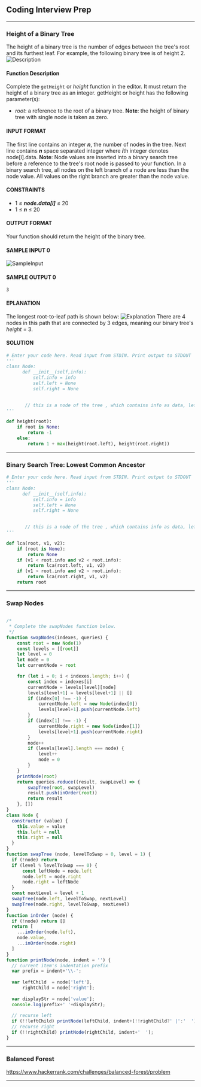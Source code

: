 ## Coding Interview Prep

---
### Height of a Binary Tree
The height of a binary tree is the number of edges between the tree's root and its furthest leaf. For example, the following binary tree is of height 2.
![Description](https://s3.amazonaws.com/hr-assets/0/1527626183-88c8070977-isitBSTSample0.png)
#### Function Description
Complete the `getHeight` or *height* function in the editor. It must return the height of a binary tree as an integer.
getHeight or height has the following parameter(s):
- *root*: a reference to the root of a binary tree.
**Note**: the height of binary tree with single node is taken as zero.
#### INPUT FORMAT
The first line contains an integer ***n***, the number of nodes in the tree.
Next line contains ***n*** space separated integer where ***i***th integer denotes node[i].data. 
**Note**: Node values are inserted into a binary search tree before a reference to the tree's root node is passed to your function. In a binary search tree, all nodes on the left branch of a node are less than the node value. All values on the right branch are greater than the node value.

#### CONSTRAINTS
- 1 ≤ ***node.data[i]*** ≤ 20
- 1 ≤ ***n*** ≤ 20
#### OUTPUT FORMAT
Your function should return the height of the binary tree.
#### SAMPLE INPUT 0 
![SampleInput](https://s3.amazonaws.com/hr-assets/0/1527625966-0f80a8e1a4-treeDepthSample0.png)
#### SAMPLE OUTPUT 0
```
3
```
#### EPLANATION
The longest root-to-leaf path is shown below:
![Explanation](https://s3.amazonaws.com/hr-assets/0/1527626088-807ca5fc63-treeDepthSample1.png)
There are 4 nodes in this path that are connected by 3 edges, meaning our binary tree's *height* = 3.
#### SOLUTION
```python
# Enter your code here. Read input from STDIN. Print output to STDOUT
'''
class Node:
      def __init__(self,info): 
          self.info = info  
          self.left = None  
          self.right = None 
           

       // this is a node of the tree , which contains info as data, left , right
'''

def height(root):
    if root is None:
        return -1
    else:
        return 1 + max(height(root.left), height(root.right))

```

---

### Binary Search Tree: Lowest Common Ancestor
```python
# Enter your code here. Read input from STDIN. Print output to STDOUT
'''
class Node:
      def __init__(self,info): 
          self.info = info  
          self.left = None  
          self.right = None 
           

       // this is a node of the tree , which contains info as data, left , right
'''

def lca(root, v1, v2):
    if (root is None):
        return None
    if (v1 < root.info and v2 < root.info):
        return lca(root.left, v1, v2)
    if (v1 > root.info and v2 > root.info):
        return lca(root.right, v1, v2)
    return root
```

---

### Swap Nodes
```js

/*
 * Complete the swapNodes function below.
 */
function swapNodes(indexes, queries) {
    const root = new Node(1)
    const levels = [[root]]
    let level = 0
    let node = 0
    let currentNode = root

    for (let i = 0; i < indexes.length; i++) {
        const index = indexes[i]
        currentNode = levels[level][node]
        levels[level+1] = levels[level+1] || []
        if (index[0] !== -1) {
            currentNode.left = new Node(index[0])
            levels[level+1].push(currentNode.left)
        }
        if (index[1] !== -1) {
            currentNode.right = new Node(index[1])
            levels[level+1].push(currentNode.right)
        }
        node++
        if (levels[level].length === node) {
            level++
            node = 0
        }
    }
    printNode(root)
    return queries.reduce((result, swapLevel) => {
        swapTree(root, swapLevel)
        result.push(inOrder(root))
        return result
    }, [])
}
class Node {
  constructor (value) {
    this.value = value
    this.left = null
    this.right = null
  }
}
function swapTree (node, levelToSwap = 0, level = 1) {
  if (!node) return
  if (level % levelToSwap === 0) {
      const leftNode = node.left
      node.left = node.right
      node.right = leftNode
  }
  const nextLevel = level + 1
  swapTree(node.left, levelToSwap, nextLevel)
  swapTree(node.right, levelToSwap, nextLevel)
}
function inOrder (node) {
  if (!node) return []
  return [
    ...inOrder(node.left),
    node.value,
    ...inOrder(node.right)
  ]
}
function printNode(node, indent = '') {
  // current item's indentation prefix
  var prefix = indent+'\\-';
  
  var leftChild  = node['left'],
      rightChild = node['right'];
  
  var displayStr = node['value'];
  console.log(prefix+' '+displayStr);
  
  // recurse left
  if (!!leftChild) printNode(leftChild, indent+(!!rightChild?' |':'  '));
  // recurse right
  if (!!rightChild) printNode(rightChild, indent+'  ');
}
```

---

### Balanced Forest
https://www.hackerrank.com/challenges/balanced-forest/problem

---
